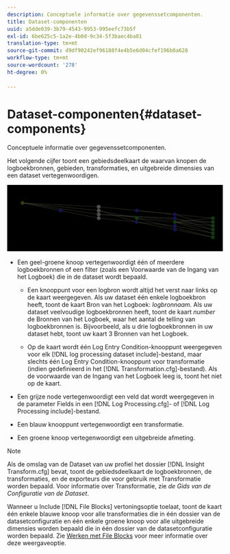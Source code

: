 ```yaml
---
description: Conceptuele informatie over gegevenssetcomponenten.
title: Dataset-componenten
uuid: a5dde039-3b79-4543-9953-995eefc73b5f
exl-id: 6be625c5-1a2e-4b0d-9c34-5f3baec4ba81
translation-type: tm+mt
source-git-commit: d9df90242ef96188f4e4b5e6d04cfef196b0a628
workflow-type: tm+mt
source-wordcount: '278'
ht-degree: 0%

---
```


# Dataset-componenten{#dataset-components}

Conceptuele informatie over gegevenssetcomponenten.

Het volgende cijfer toont een gebiedsdeelkaart de waarvan knopen de logboekbronnen, gebieden, transformaties, en uitgebreide dimensies van een dataset vertegenwoordigen.

![](assets/vis_DependencyMap.png)

* Een geel-groene knoop vertegenwoordigt één of meerdere logboekbronnen of een filter (zoals een Voorwaarde van de Ingang van het Logboek) die in de dataset wordt bepaald.

   * Een knooppunt voor een logbron wordt altijd het verst naar links op de kaart weergegeven. Als uw dataset één enkele logboekbron heeft, toont de kaart Bron van het Logboek: *logbronnaam*. Als uw dataset veelvoudige logboekbronnen heeft, toont de kaart *number* de Bronnen van het Logboek, waar het aantal de telling van logboekbronnen is. Bijvoorbeeld, als u drie logboekbronnen in uw dataset hebt, toont uw kaart 3 Bronnen van het Logboek.

   * Op de kaart wordt één Log Entry Condition-knooppunt weergegeven voor elk [!DNL log processing dataset include]-bestand, maar slechts één Log Entry Condition-knooppunt voor transformatie (indien gedefinieerd in het [!DNL Transformation.cfg]-bestand). Als de voorwaarde van de Ingang van het Logboek leeg is, toont het niet op de kaart.

* Een grijze node vertegenwoordigt een veld dat wordt weergegeven in de parameter Fields in een [!DNL Log Processing.cfg]- of [!DNL Log Processing include]-bestand.

* Een blauw knooppunt vertegenwoordigt een transformatie.
* Een groene knoop vertegenwoordigt een uitgebreide afmeting.

>[!NOTE]
>
>Als de omslag van de Dataset van uw profiel het dossier [!DNL Insight Transform.cfg] bevat, toont de gebiedsdeelkaart de logboekbronnen, de transformaties, en de exporteurs die voor gebruik met Transformatie worden bepaald. Voor informatie over Transformatie, zie *de Gids van de Configuratie van de Dataset*.

Wanneer u Include [!DNL File Blocks] vertoningsoptie toelaat, toont de kaart één enkele blauwe knoop voor alle transformaties die in één dossier van de datasetconfiguratie en één enkele groene knoop voor alle uitgebreide dimensies worden bepaald die in één dossier van de datasetconfiguratie worden bepaald. Zie [Werken met File Blocks](../../../../../home/c-get-started/c-admin-intrf/c-dataset-mgrs/c-dep-maps/c-wkg-file-blocks.md#concept-3652bbabfbd34449a5f842d8aa598efc) voor meer informatie over deze weergaveoptie.

